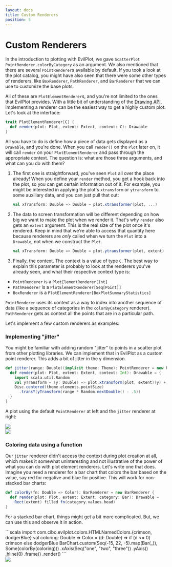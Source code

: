```yaml
---
layout: docs
title: Custom Renderers
position: 5
---
```


# Custom Renderers

In the introduction to plotting with EvilPlot, we gave `ScatterPlot` `PointRenderer.colorByCategory` as an argument. We
also mentioned that there are several `PointRenderer`s available by default. If you took a look at the plot catalog, you
might have also seen that there were some other types of renderers, like `BoxRenderer`, `PathRenderer`, and
`BarRenderer` that we can use to customize the base plots.

All of these are `PlotElementRenderer`s, and you're not limited to the ones that EvilPlot provides. With a little bit of
understanding of the [Drawing API](drawing-api.html), implementing a renderer can be the easiest way to get a highly
custom plot. Let's look at the interface:

```scala
trait PlotElementRenderer[C] {
  def render(plot: Plot, extent: Extent, context: C): Drawable
}
```

All you have to do is define how a piece of data gets displayed as a `Drawable`, and you're done. When you call
`render()` on the `Plot` later on, it will call `render` on your `PlotElementRenderer` and pass through the appropriate
context. The question is: what are those three arguments, and what can you do with them?

1. The first one is straightforward, you've seen `Plot` all over the place already! When you define your `render`
method, you get a hook back into the plot, so you can get certain information out of it. For example, you might be
interested in applying the plot's `xtransform` or `ytransform` to some auxiliary data, and you can just pull that out:

    ```scala
    val xTransform: Double => Double = plot.xtransformer(plot, ...)
    ```

    <!--
      This is not correct, the second argument is actually a size relevant to the plot's construction (full plot size in the
      case of scatter, line plot, contour plot and bar size in the case of box plot and bar chart)
    -->
2. The data to screen transformation will be different depending on how big we want to make the plot when we render it.
That's why `render` also gets an `extent` argument. This is the real size of the plot once it's rendered. Keep in mind
that we're able to access that quantity here because renderers are _only_ called when we turn the `Plot` into a
`Drawable`, not when we construct the `Plot`.

    ```scala
    val xTransform: Double => Double = plot.ytransformer(plot, extent)
    ```

3. Finally, the context. The context is a value of type `C`. The best way to explain this parameter is probably to look
at the renderers you've already seen, and what their respective context type is:
+ `PointRenderer` is a `PlotElementRenderer[Int]`
+ `PathRenderer` is a `PlotElementRenderer[Seq[Point]]`
+ `BoxRenderer` is a `PlotElementRenderer[BoxPlotSummaryStatistics]`

`PointRenderer` uses its context as a way to index into another sequence of data (like a sequence of categories in the
`colorByCategory` renderer). `PathRenderer` gets as context all the points that are in a particular path.

Let's implement a few custom renderers as examples:

### Implementing "jitter"

You might be familiar with adding random "jitter" to points in a scatter plot from other plotting libraries. We can
implement that in EvilPlot as a custom point renderer. This adds a bit of jitter in the y dimension.

```scala
def jitter(range: Double)(implicit theme: Theme): PointRenderer = new PointRenderer {
  def render(plot: Plot, extent: Extent, context: Int): Drawable = {
    import scala.util.Random
    val yTransform = (y: Double) => plot.xtransform(plot, extent)(y) + plot.xbounds.min
    Disc.centered(theme.elements.pointSize)
      .transY(yTransform(range * Random.nextDouble() - .5))
  }
}
```

A plot using the default `PointRenderer` at left and the `jitter` renderer at right:
<div class="row">
<div class="col-md-6">
<img src="/cibotech/evilplot/img/docs/custom-renderers/nojitter.png" class="img-responsive">
</div>
<div class="col-md-6">
<img src="/cibotech/evilplot/img/docs/custom-renderers/jitter.png" class="img-responsive">
</div>
</div>

### Coloring data using a function

Our `jitter` renderer didn't access the context during plot creation at all, which makes it somewhat uninteresting and
not illustrative of the power of what you can do with plot element renderers. Let's write one that does. Imagine you
need a renderer for a bar chart that colors the bar based on the value, say red for negative and blue for positive. This
will work for non-stacked bar charts:

```scala
def colorBy(fn: Double => Color): BarRenderer = new BarRenderer {
  def render(plot: Plot, extent: Extent, category: Bar): Drawable =
    Rect(extent) filled fn(category.values.head)
}
```

For a stacked bar chart, things might get a bit more complicated. But, we can use this and observe it in action.

<div class="row">
<div class="col-md-6" markdown="1">
```scala
import com.cibo.evilplot.colors.HTMLNamedColors.{crimson, dodgerBlue}
val coloring: Double => Color = (d: Double) =>
  if (d <= 0) crimson else dodgerBlue
BarChart.custom(Seq(-15, 22, -5).map(Bar(_)), Some(colorBy(coloring)))
  .xAxis(Seq("one", "two", "three"))
  .yAxis()
  .hline(0)
  .frame()
  .render()
```
</div>
<div class="col-md-6">
<img src="/cibotech/evilplot/img/docs/custom-renderers/colorby.png" class="img-responsive">
</div>
</div>
